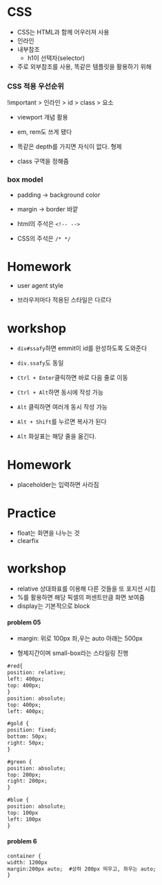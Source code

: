 # CSS

- CSS는 HTML과 함께 어우러져 사용
- 인라인
- 내부참조
  - h1이 선택자(selector)
- 주로 외부참조를 사용, 똑같은 템플릿을 활용하기 위해

### CSS 적용 우선순위

!important > 인라인 > id > class > 요소

- viewport 개념 활용

- em, rem도 쓰게 됐다

- 똑같은 depth를 가지면 자식이 없다. 형제

- class 구역을 정해줌

### box model

- padding -> background color
- margin -> border 바깥



- html의 주석은 `<!-- -->`
- CSS의 주석은 `/* */`



# Homework

- user agent style

- 브라우저마다 적용된 스타일은 다르다

# workshop

- `div#ssafy`하면 emmit이 id를 완성하도록 도와준다
- `div.ssafy`도 동일

- `Ctrl + Enter`클릭하면 바로 다음 줄로 이동

- `Ctrl + Alt`하면 동시에 작성 가능
- `Alt` 클릭하면 여러개 동시 작성 가능
- `Alt + Shift`를 누르면 복사가 된다
- `Alt` 화살표는 해당 줄을 옮긴다.



# Homework

- placeholder는 입력하면 사라짐

# Practice

- float는 화면을 나누는 것
- clearfix

# workshop

- relative 상대좌표를 이용해 다른 것들을 또 포지션 시킴
- %를 활용하면 해당 픽셀의 퍼센트만큼 화면 보여줌
- display는 기본적으로 block

#### problem 05

- margin: 위로 100px 좌,우는 auto 아래는 500px

- 형제지간이며 small-box라는 스타일링 진행

```html
#red{
position: relative;
left: 400px;
top: 400px;
}
position: absolute;
top: 400px;
left: 400px;

#gold {
position: fixed;
bottom: 50px;
right: 50px;
}

#green {
position: absolute;
top: 200px;
right: 200px;
}

#blue {
position: absolute;
top: 100px
left: 100px
}
```

#### problem 6

```html
container {
width: 1200px
margin:200px auto;  #상하 200px 띄우고, 좌우는 auto;
}


```

